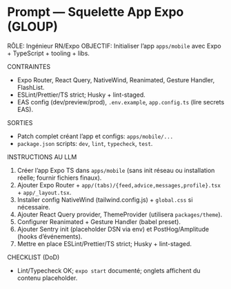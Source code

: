 # Prompt — Squelette App Expo (GLOUP)

RÔLE: Ingénieur RN/Expo
OBJECTIF: Initialiser l’app `apps/mobile` avec Expo + TypeScript + tooling + libs.

CONTRAINTES
- Expo Router, React Query, NativeWind, Reanimated, Gesture Handler, FlashList.
- ESLint/Prettier/TS strict; Husky + lint-staged.
- EAS config (dev/preview/prod), `.env.example`, `app.config.ts` (lire secrets EAS).

SORTIES
- Patch complet créant l’app et configs: `apps/mobile/...`
- `package.json` scripts: `dev`, `lint`, `typecheck`, `test`.

INSTRUCTIONS AU LLM
1) Créer l’app Expo TS dans `apps/mobile` (sans init réseau ou installation réelle; fournir fichiers finaux).
2) Ajouter Expo Router + `app/(tabs)/{feed,advice,messages,profile}.tsx` + `app/_layout.tsx`.
3) Installer config NativeWind (tailwind.config.js) + `global.css` si nécessaire.
4) Ajouter React Query provider, ThemeProvider (utilisera `packages/theme`).
5) Configurer Reanimated + Gesture Handler (babel preset).
6) Ajouter Sentry init (placeholder DSN via env) et PostHog/Amplitude (hooks d’événements).
7) Mettre en place ESLint/Prettier/TS strict; Husky + lint-staged.

CHECKLIST (DoD)
- Lint/Typecheck OK; `expo start` documenté; onglets affichent du contenu placeholder.


